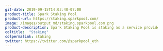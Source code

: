 ```yaml
---
git-date: 2019-09-15T14:03:48-07:00
product-title: Spark Staking Pool
product-url: https://staking.sparkpool.com/
image: /images/output_md/staking.sparkpool.com.png
product-description: Spark Staking Pool is staking as a service provider, committed to discovering high-quality PoS blockchain projects and becoming their node operator, to maintain the network stability and sound community development.
coltitle:  "Staking"
colpermalink: staking
twitter: https://twitter.com/@sparkpool_eth
---
```

